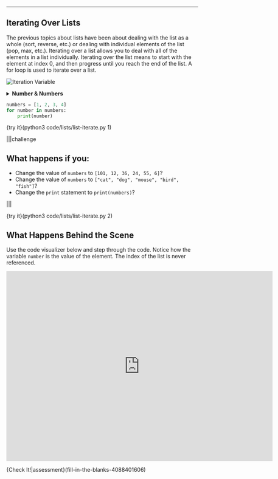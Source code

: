 ----------

## Iterating Over Lists

The previous topics about lists have been about dealing with the list as a whole (sort, reverse, etc.) or dealing with individual elements of the list (pop, max, etc.). Iterating over a list allows you to deal with all of the elements in a list individually. Iterating over the list means to start with the element at index 0, and then progress until you reach the end of the list. A for loop is used to iterate over a list.

![Iteration Variable](.guides/images/iterating-list-variable-name.png)

<details>
  <summary><strong>Number & Numbers</strong></summary>
  In the example below, the iteration variable is <code>number</code> and the list is named <code>numbers</code>. This is a very common practice in Python. The list is always plural, while the iterating variable is the singular of the list name. Python will not throw an error if this convention is not followed. However, <code>for number in numbers</code> helps with the readability of your code. You should follow this convention as often as possible.
</details>

```python
numbers = [1, 2, 3, 4]
for number in numbers:
    print(number)
```

{try it}(python3 code/lists/list-iterate.py 1)

|||challenge
## What happens if you:
* Change the value of `numbers` to `[101, 12, 36, 24, 55, 6]`?
* Change the value of `numbers` to `["cat", "dog", "mouse", "bird", "fish"]`?
* Change the `print` statement to `print(numbers)`?

|||

{try it}(python3 code/lists/list-iterate.py 2)

## What Happens Behind the Scene

Use the code visualizer below and step through the code. Notice how the variable `number` is the value of the element. The index of the list is never referenced.

<iframe width="700" height="500" frameborder="0" src="https://pythontutor.com/iframe-embed.html#code=numbers%20%3D%20%5B1,%202,%203,%204%5D%0Afor%20number%20in%20numbers%3A%0A%20%20%20%20print%28number%29&codeDivHeight=400&codeDivWidth=350&cumulative=false&curInstr=0&heapPrimitives=nevernest&origin=opt-frontend.js&py=3&rawInputLstJSON=%5B%5D&textReferences=false"> </iframe>


{Check It!|assessment}(fill-in-the-blanks-4088401606)

